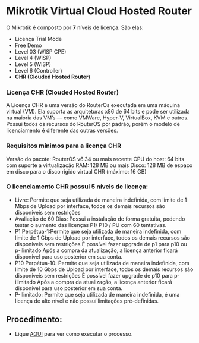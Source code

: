 # Mikrotik Virtual Cloud Hosted Router

O Mikrotik é composto por **7** níveis de licença. São elas:

- Licença Trial Mode
- Free Demo
- Level 03 (WISP CPE)
- Level 4 (WISP)
- Level 5 (WISP)
- Level 6 (Controller)
- **CHR (Clouded Hosted Router)**

### Licença CHR (Clouded Hosted Router)
A Licença CHR é uma versão do RouterOs executada em uma máquina virtual (VM). Ela suporta as arquiteturas x86 de 64 bits e pode ser utilizada na maioria das VM’s — como VMWare, Hyper-V, VirtualBox, KVM e outros. Possui todos os recursos do RouterOS por padrão, porém o modelo de licenciamento é diferente das outras versões.

### Requisitos mínimos para a licença CHR
Versão do pacote: RouterOS v6.34 ou mais recente
CPU do host: 64 bits com suporte a virtualização
RAM: 128 MB ou mais
Disco: 128 MB de espaço em disco para o disco rígido virtual CHR (máximo: 16 GB)

### O licenciamento CHR possui 5 níveis de licença:

- Livre: Permite que seja utilizada de maneira indefinida,  com limite de  1 Mbps de Upload  por interface, todos os demais recursos são disponíveis sem restrições
- Avaliação de 60 Dias: Possui a instalação de forma gratuita, podendo testar o aumento das licenças P1/ P10 / PU com 60 tentativas.
- P1 Perpétua-1:Permite que seja utilizada de maneira indefinida, com limite de  1 Gbps de Upload  por interface, todos os demais recursos são disponíveis sem restrições É possível fazer upgrade de p1 para p10 ou p-ilimitado Após a compra da atualização, a licença anterior ficará disponível para uso posterior em sua conta.
- P10 Perpétua-10: Permite que seja utilizada de maneira indefinida, com limite de  10 Gbps de Upload  por interface, todos os demais recursos são disponíveis sem restrições É possível fazer upgrade de p10 para p-ilimitado Após a compra da atualização, a licença anterior ficará disponível para uso posterior em sua conta.
- P-Ilimitado: Permite que seja utilizada de maneira indefinida, é uma licença de alto nível e não possuí limitações pré-definidas.

## Procedimento:

- Lique [AQUI](InstalandoCHR.md) para ver como executar o processo.
